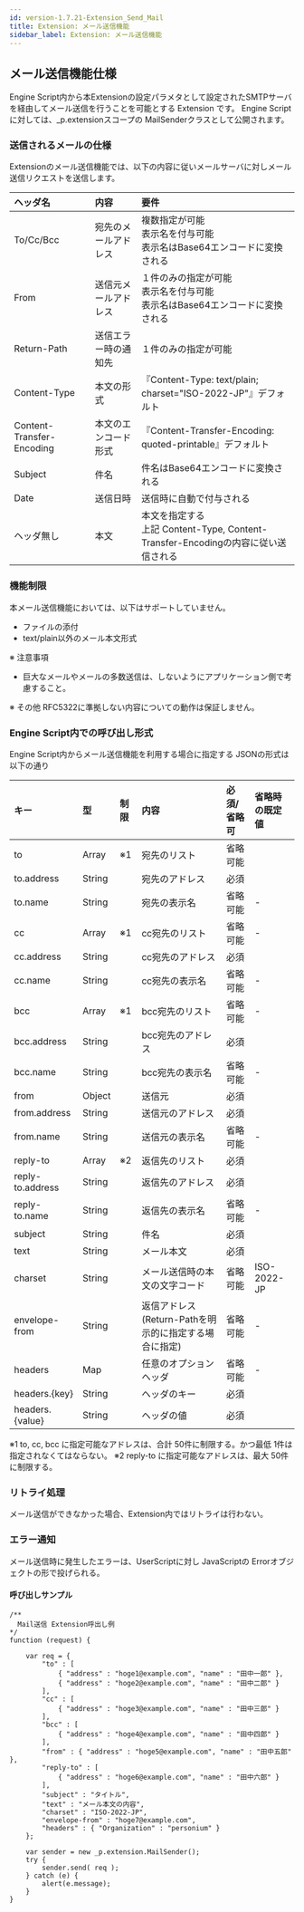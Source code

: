 ```yaml
---
id: version-1.7.21-Extension_Send_Mail
title: Extension: メール送信機能
sidebar_label: Extension: メール送信機能
---
```

## メール送信機能仕様

Engine Script内から本Extensionの設定パラメタとして設定されたSMTPサーバを経由してメール送信を行うことを可能とする Extension です。
Engine Scriptに対しては、\_p.extensionスコープの MailSenderクラスとして公開されます。

### 送信されるメールの仕様

Extensionのメール送信機能では、以下の内容に従いメールサーバに対しメール送信リクエストを送信します。

|ヘッダ名|内容|要件|
|:---|:---|:---|
|To/Cc/Bcc|宛先のメールアドレス|複数指定が可能<br>表示名を付与可能<br>表示名はBase64エンコードに変換される|
|From|送信元メールアドレス|１件のみの指定が可能<br>表示名を付与可能<br>表示名はBase64エンコードに変換される|
|Return-Path|送信エラー時の通知先|１件のみの指定が可能|
|Content-Type|本文の形式|『Content-Type: text/plain; charset="ISO-2022-JP"』デフォルト|
|Content-Transfer-Encoding|本文のエンコード形式|『Content-Transfer-Encoding: quoted-printable』デフォルト|
|Subject|件名|件名はBase64エンコードに変換される|
|Date|送信日時|送信時に自動で付与される|
|ヘッダ無し|本文|本文を指定する<br>上記 Content-Type, Content-Transfer-Encodingの内容に従い送信される|

### 機能制限

本メール送信機能においては、以下はサポートしていません。

* ファイルの添付
* text/plain以外のメール本文形式

※ 注意事項

* 巨大なメールやメールの多数送信は、しないようにアプリケーション側で考慮すること。

※ その他 RFC5322に準拠しない内容についての動作は保証しません。

### Engine Script内での呼び出し形式

Engine Script内からメール送信機能を利用する場合に指定する JSONの形式は以下の通り

|キー|型|制限|内容|必須/省略可|省略時の既定値|
|:---|:---|:---|:---|:---|:---|
|to|Array|※1|宛先のリスト|省略可能|<br>|
|to.address|String|<br>|宛先のアドレス|必須|<br>|
|to.name|String|<br>|宛先の表示名|省略可能|-|
|cc|Array|※1|cc宛先のリスト|省略可能|-|
|cc.address|String|<br>|cc宛先のアドレス|必須|<br>|
|cc.name|String|<br>|cc宛先の表示名|省略可能|-|
|bcc|Array|※1|bcc宛先のリスト|省略可能|-|
|bcc.address|String|<br>|bcc宛先のアドレス|必須|<br>|
|bcc.name|String|<br>|bcc宛先の表示名|省略可能|-|
|from|Object|<br>|送信元|必須|<br>|
|from.address|String|<br>|送信元のアドレス|必須|<br>|
|from.name|String|<br>|送信元の表示名|省略可能|-|
|reply-to|Array|※2|返信先のリスト|必須|<br>|
|reply-to.address|String|<br>|返信先のアドレス|必須|<br>|
|reply-to.name|String|<br>|返信先の表示名|省略可能|-|
|subject|String|<br>|件名|必須|<br>|
|text|String|<br>|メール本文|必須|<br>|
|charset|String|<br>|メール送信時の本文の文字コード|省略可能|ISO-2022-JP|
|envelope-from|String|<br>|返信アドレス(Return-Pathを明示的に指定する場合に指定)|省略可能|-|
|headers|Map|<br>|任意のオプションヘッダ|省略可能|-|
|headers.{key}|String|<br>|ヘッダのキー|必須|<br>|
|headers.{value}|String|<br>|ヘッダの値|必須|<br>|

※1 to, cc, bcc に指定可能なアドレスは、合計 50件に制限する。かつ最低 1件は指定されなくてはならない。
※2 reply-to に指定可能なアドレスは、最大 50件に制限する。

### リトライ処理

メール送信ができなかった場合、Extension内ではリトライは行わない。


### エラー通知

メール送信時に発生したエラーは、UserScriptに対し JavaScriptの Errorオブジェクトの形で投げられる。

#### 呼び出しサンプル

```
/**
  Mail送信 Extension呼出し例
*/
function (request) {

    var req = {
        "to" : [
            { "address" : "hoge1@example.com", "name" : "田中一郎" },
            { "address" : "hoge2@example.com", "name" : "田中二郎" }
        ],
        "cc" : [
            { "address" : "hoge3@example.com", "name" : "田中三郎" }
        ],
        "bcc" : [
            { "address" : "hoge4@example.com", "name" : "田中四郎" }
        ],
        "from" : { "address" : "hoge5@example.com", "name" : "田中五郎" },
        "reply-to" : [
            { "address" : "hoge6@example.com", "name" : "田中六郎" }
        ],
        "subject" : "タイトル",
        "text" : "メール本文の内容",
        "charset" : "ISO-2022-JP",
        "envelope-from" : "hoge7@example.com",
        "headers" : { "Organization" : "personium" }
    };

    var sender = new _p.extension.MailSender();
    try {
        sender.send( req );
    } catch (e) {
        alert(e.message);
    }
}
```

